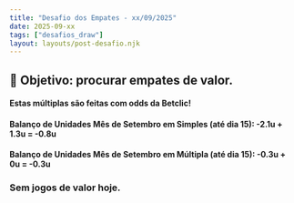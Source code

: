 ```yaml
---
title: "Desafio dos Empates - xx/09/2025"
date: 2025-09-xx
tags: ["desafios_draw"]
layout: layouts/post-desafio.njk
---
```


## 🎯 Objetivo: procurar empates de valor.  

#### Estas múltiplas são feitas com odds da Betclic!

#### Balanço de Unidades Mês de Setembro em Simples (até dia 15): -2.1u + 1.3u = -0.8u
#### Balanço de Unidades Mês de Setembro em Múltipla (até dia 15): -0.3u + 0u = -0.3u

### Sem jogos de valor hoje.